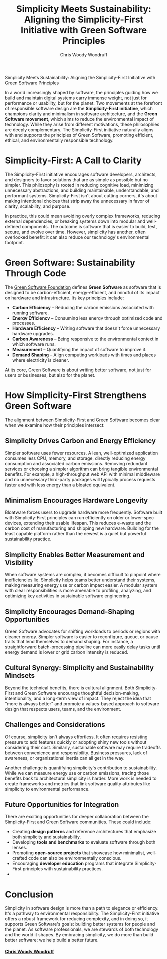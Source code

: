 ﻿---
order: 25
icon: plug
label: Simplicity Meets Sustainability
meta:
title: "Simplicity Meets Sustainability: Aligning the Simplicity-First Initiative with Green Software Principles"
author: Chris Woody Woodruff
---

Simplicity Meets Sustainability: Aligning the Simplicity-First Initiative with Green Software Principles

In a world increasingly shaped by software, the principles guiding how we build and maintain digital systems carry immense weight, not just for performance or usability, but for the planet. Two movements at the forefront of responsible software design are the **Simplicity-First initiative**, which champions clarity and minimalism in software architecture, and the **Green Software movement**, which aims to reduce the environmental impact of technology. While they arise from different motivations, these philosophies are deeply complementary. The Simplicity-First initiative naturally aligns with and supports the principles of Green Software, promoting efficient, ethical, and environmentally responsible technology.

# Simplicity-First: A Call to Clarity

The Simplicity-First initiative encourages software developers, architects, and designers to favor solutions that are as simple as possible but no simpler. This philosophy is rooted in reducing cognitive load, minimizing unnecessary abstractions, and building maintainable, understandable, and performant systems. Simplicity-First isn't about cutting corners, it's about making intentional choices that strip away the unnecessary in favor of clarity, scalability, and purpose.

In practice, this could mean avoiding overly complex frameworks, reducing external dependencies, or breaking systems down into modular and well-defined components. The outcome is software that is easier to build, test, secure, and evolve over time. However, simplicity has another, often overlooked benefit: it can also reduce our technology's environmental footprint.

# Green Software: Sustainability Through Code

The [Green Software Foundation](https://greensoftware.foundation/) defines **Green Software** as software that is designed to be carbon-efficient, energy-efficient, and mindful of its impact on hardware and infrastructure. Its [key principles](https://learn.greensoftware.foundation/) include:

- **Carbon Efficiency** – Reducing the carbon emissions associated with running software.
- **Energy Efficiency** – Consuming less energy through optimized code and processes.
- **Hardware Efficiency** – Writing software that doesn't force unnecessary hardware upgrades.
- **Carbon Awareness** – Being responsive to the environmental context in which software runs.
- **Measurement** – Quantifying the impact of software to improve it.
- **Demand Shaping** – Align computing workloads with times and places where electricity is cleaner.

At its core, Green Software is about writing better software, not just for users or businesses, but also for the planet.

# How Simplicity-First Strengthens Green Software

The alignment between Simplicity-First and Green Software becomes clear when we examine how their principles intersect:

## Simplicity Drives Carbon and Energy Efficiency

Simpler software uses fewer resources. A lean, well-optimized application consumes less CPU, memory, and storage, directly reducing energy consumption and associated carbon emissions. Removing redundant services or choosing a simpler algorithm can bring tangible environmental benefits. For example, a high-throughput web API with minimal middleware and no unnecessary third-party packages will typically process requests faster and with less energy than a bloated equivalent.

## Minimalism Encourages Hardware Longevity

Bloatware forces users to upgrade hardware more frequently. Software built with Simplicity-First principles can run efficiently on older or lower-spec devices, extending their usable lifespan. This reduces e-waste and the carbon cost of manufacturing and shipping new hardware. Building for the least capable platform rather than the newest is a quiet but powerful sustainability practice.

## Simplicity Enables Better Measurement and Visibility

When software systems are complex, it becomes difficult to pinpoint where inefficiencies lie. Simplicity helps teams better understand their systems, making measuring energy use or carbon impact easier. A modular system with clear responsibilities is more amenable to profiling, analyzing, and optimizing key activities in sustainable software engineering.

## Simplicity Encourages Demand-Shaping Opportunities

Green Software advocates for shifting workloads to periods or regions with cleaner energy. Simpler software is easier to reconfigure, queue, or pause traits that lend themselves to demand shaping. For instance, a straightforward batch-processing pipeline can more easily delay tasks until energy demand is lower or grid carbon intensity is reduced.

## Cultural Synergy: Simplicity and Sustainability Mindsets

Beyond the technical benefits, there is cultural alignment. Both Simplicity-First and Green Software encourage thoughtful decision-making, intentionality, and a long-term view of impact. They reject the idea that "more is always better" and promote a values-based approach to software design that respects users, teams, and the environment.

## Challenges and Considerations

Of course, simplicity isn't always effortless. It often requires resisting pressure to add features quickly or adopting shiny new tools without considering their cost. Similarly, sustainable software may require tradeoffs between convenience and responsibility. Business pressures, lack of awareness, or organizational inertia can all get in the way.

Another challenge is quantifying simplicity's contribution to sustainability. While we can measure energy use or carbon emissions, tracing those benefits back to architectural simplicity is harder. More work is needed to create frameworks and metrics that link software quality attributes like simplicity to environmental performance.

## Future Opportunities for Integration

There are exciting opportunities for deeper collaboration between the Simplicity-First and Green Software communities. These could include:

- Creating **design patterns** and reference architectures that emphasize both simplicity and sustainability.
- Developing **tools and benchmarks** to evaluate software through both lenses.
- Promoting **open-source projects** that showcase how minimalist, well-crafted code can also be environmentally conscious.
- Encouraging **developer education** programs that integrate Simplicity-First principles with sustainability practices.
- 
# Conclusion

Simplicity in software design is more than a path to elegance or efficiency. It's a pathway to environmental responsibility. The Simplicity-First initiative offers a robust framework for reducing complexity, and in doing so, it supports Green Software's goals: building better systems for people and the planet. As software professionals, we are stewards of both technology and the world it shapes. By embracing simplicity, we do more than build better software; we help build a better future.

#### [Chris Woody Woodruff](http://woodruff.dev)
